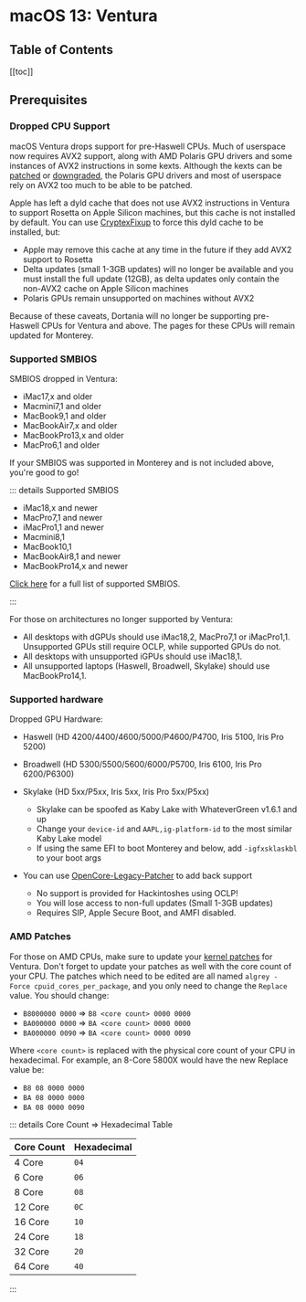 # macOS 13: Ventura

## Table of Contents

[[toc]]

## Prerequisites

### Dropped CPU Support

macOS Ventura drops support for pre-Haswell CPUs. Much of userspace now requires AVX2 support, along with AMD Polaris GPU drivers and some instances of AVX2 instructions in some kexts. Although the kexts can be [patched](https://forums.macrumors.com/threads/monterand-probably-the-start-of-an-ongoing-saga.2320479/post-31125212) or [downgraded](https://github.com/dortania/OpenCore-Legacy-Patcher/blob/92ff4244ae78de715977d9f8d054cdf9bdce4011/payloads/Kexts/Misc/NoAVXFSCompressionTypeZlib-AVXpel-v12.6.zip), the Polaris GPU drivers and most of userspace rely on AVX2 too much to be able to be patched.

Apple has left a dyld cache that does not use AVX2 instructions in Ventura to support Rosetta on Apple Silicon machines, but this cache is not installed by default. You can use [CryptexFixup](https://github.com/acidanthera/CryptexFixup) to force this dyld cache to be installed, but:

* Apple may remove this cache at any time in the future if they add AVX2 support to Rosetta
* Delta updates (small 1-3GB updates) will no longer be available and you must install the full update (12GB), as delta updates only contain the non-AVX2 cache on Apple Silicon machines
* Polaris GPUs remain unsupported on machines without AVX2

Because of these caveats, Dortania will no longer be supporting pre-Haswell CPUs for Ventura and above. The pages for these CPUs will remain updated for Monterey.

### Supported SMBIOS

SMBIOS dropped in Ventura:

* iMac17,x and older
* Macmini7,1 and older
* MacBook9,1 and older
* MacBookAir7,x and older
* MacBookPro13,x and older
* MacPro6,1 and older

If your SMBIOS was supported in Monterey and is not included above, you're good to go!

::: details Supported SMBIOS

* iMac18,x and newer
* MacPro7,1 and newer
* iMacPro1,1 and newer
* Macmini8,1
* MacBook10,1
* MacBookAir8,1 and newer
* MacBookPro14,x and newer

[Click here](./smbios-support.md) for a full list of supported SMBIOS.

:::

For those on architectures no longer supported by Ventura:

* All desktops with dGPUs should use iMac18,2, MacPro7,1 or iMacPro1,1. Unsupported GPUs still require OCLP, while supported GPUs do not.
* All desktops with unsupported iGPUs should use iMac18,1.
* All unsupported laptops (Haswell, Broadwell, Skylake) should use MacBookPro14,1.

### Supported hardware

Dropped GPU Hardware:

* Haswell (HD 4200/4400/4600/5000/P4600/P4700, Iris 5100, Iris Pro 5200)
* Broadwell (HD 5300/5500/5600/6000/P5700, Iris 6100, Iris Pro 6200/P6300)
* Skylake (HD 5xx/P5xx, Iris 5xx, Iris Pro 5xx/P5xx)
  * Skylake can be spoofed as Kaby Lake with WhateverGreen v1.6.1 and up
  * Change your `device-id` and `AAPL,ig-platform-id` to the most similar Kaby Lake model
  * If using the same EFI to boot Monterey and below, add `-igfxsklaskbl` to your boot args

* You can use [OpenCore-Legacy-Patcher](https://github.com/dortania/OpenCore-Legacy-Patcher/) to add back support
  * No support is provided for Hackintoshes using OCLP!
  * You will lose access to non-full updates (Small 1-3GB updates)
  * Requires SIP, Apple Secure Boot, and AMFI disabled.

### AMD Patches

For those on AMD CPUs, make sure to update your [kernel patches](https://github.com/AMD-OSX/AMD_Vanilla) for Ventura.
Don't forget to update your patches as well with the core count of your CPU.
The patches which need to be edited are all named `algrey - Force cpuid_cores_per_package`, and you only need to change the `Replace` value. You should change:

* `B8000000 0000` => `B8 <core count> 0000 0000`
* `BA000000 0000` => `BA <core count> 0000 0000`
* `BA000000 0090` => `BA <core count> 0000 0090`

Where `<core count>` is replaced with the physical core count of your CPU in hexadecimal. For example, an 8-Core 5800X would have the new Replace value be:

* `B8 08 0000 0000`
* `BA 08 0000 0000`
* `BA 08 0000 0090`

::: details Core Count => Hexadecimal Table

| Core Count | Hexadecimal |
| :--------- | :---------- |
| 4 Core | `04` |
| 6 Core | `06` |
| 8 Core | `08` |
| 12 Core | `0C` |
| 16 Core | `10` |
| 24 Core | `18` |
| 32 Core | `20` |
| 64 Core | `40` |

:::
